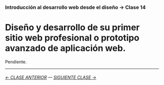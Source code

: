 ### Introducción al desarrollo web desde el diseño → Clase 14

# Diseño y desarrollo de su primer sitio web profesional o prototipo avanzado de aplicación web.

Pendiente.


- - - - - - - 

###### [← CLASE ANTERIOR](https://github.com/profesorfaco/dno096-2024/tree/main/clase-13) — [SIGUIENTE CLASE →](https://github.com/profesorfaco/dno096-2024/tree/main/clase-15)
